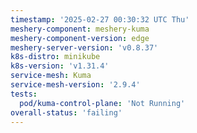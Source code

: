 ```yaml
---
timestamp: '2025-02-27 00:30:32 UTC Thu'
meshery-component: meshery-kuma
meshery-component-version: edge
meshery-server-version: 'v0.8.37'
k8s-distro: minikube
k8s-version: 'v1.31.4'
service-mesh: Kuma
service-mesh-version: '2.9.4'
tests:
  pod/kuma-control-plane: 'Not Running'
overall-status: 'failing'
---
```

